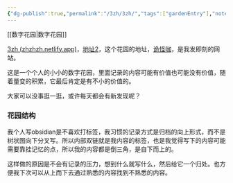 ```yaml
---
{"dg-publish":true,"permalink":"/3zh/3zh/","tags":["gardenEntry"],"noteIcon":""}
---
```


[[数字花园\|数字花园]]
<head>
<meta name="shenma-site-verification" content="9f4a23071eb178c10212ac1fc519d41d_1700668342">
</head>

[3zh (zhzhzh.netlify.app)](https://zhzhzh.netlify.app/)，[地址2](https://sdfd-azc.pages.dev/)，这个花园的地址，[诡怪咖](http://3zhpyq.000.pe/)，是我发即刻的网站。

这是一个个人的小小的数字花园，里面记录的内容可能有价值也可能没有价值，随着量变的积累，它最后肯定是有不小的价值的。

大家可以没事逛一逛，或许每天都会有新发现呢？
### 花园结构
我个人写obsidian是不喜欢打标签，我习惯的记录方式是归档的向上形式，而不是树状图向下分叉写。所以内部双链就是我内容的标签，也是我觉得写下的内容可能需要靠挂记忆的点，所以我的内容都是倒三角，是自下而上的。

这样做的原因是不会有记录的压力，想到什么就写什么，然后给它一个归处。也方便我下次可以从上而下去通过熟悉的内容找到不熟悉的内容。



